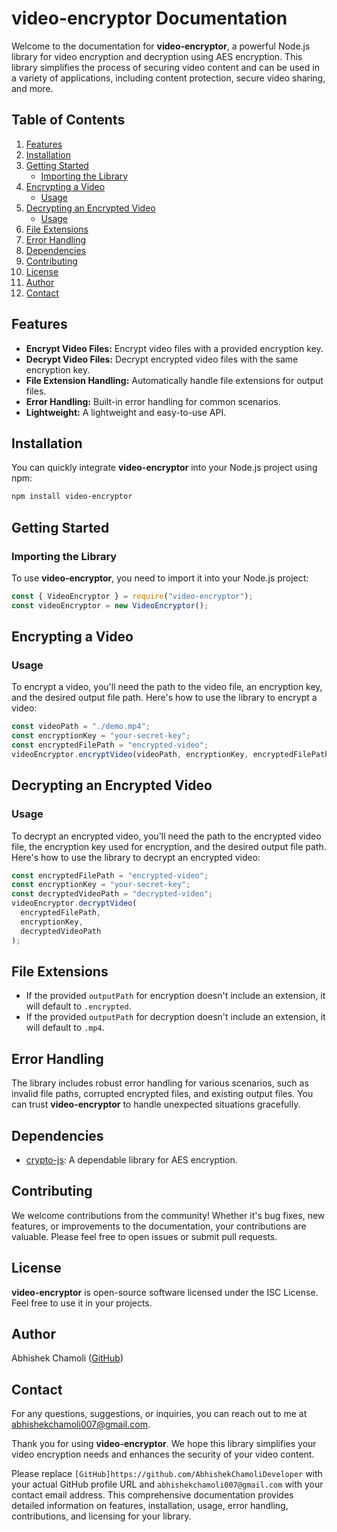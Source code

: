 # video-encryptor Documentation

Welcome to the documentation for **video-encryptor**, a powerful Node.js library for video encryption and decryption using AES encryption. This library simplifies the process of securing video content and can be used in a variety of applications, including content protection, secure video sharing, and more.

## Table of Contents

1. [Features](#features)
2. [Installation](#installation)
3. [Getting Started](#getting-started)
   - [Importing the Library](#importing-the-library)
4. [Encrypting a Video](#encrypting-a-video)
   - [Usage](#usage)
5. [Decrypting an Encrypted Video](#decrypting-an-encrypted-video)
   - [Usage](#usage-1)
6. [File Extensions](#file-extensions)
7. [Error Handling](#error-handling)
8. [Dependencies](#dependencies)
9. [Contributing](#contributing)
10. [License](#license)
11. [Author](#author)
12. [Contact](#contact)

## Features

- **Encrypt Video Files:** Encrypt video files with a provided encryption key.
- **Decrypt Video Files:** Decrypt encrypted video files with the same encryption key.
- **File Extension Handling:** Automatically handle file extensions for output files.
- **Error Handling:** Built-in error handling for common scenarios.
- **Lightweight:** A lightweight and easy-to-use API.

## Installation

You can quickly integrate **video-encryptor** into your Node.js project using npm:

```bash
npm install video-encryptor
```

## Getting Started

### Importing the Library

To use **video-encryptor**, you need to import it into your Node.js project:

```javascript
const { VideoEncryptor } = require("video-encryptor");
const videoEncryptor = new VideoEncryptor();
```

## Encrypting a Video

### Usage

To encrypt a video, you'll need the path to the video file, an encryption key, and the desired output file path. Here's how to use the library to encrypt a video:

```javascript
const videoPath = "./demo.mp4";
const encryptionKey = "your-secret-key";
const encryptedFilePath = "encrypted-video";
videoEncryptor.encryptVideo(videoPath, encryptionKey, encryptedFilePath);
```

## Decrypting an Encrypted Video

### Usage

To decrypt an encrypted video, you'll need the path to the encrypted video file, the encryption key used for encryption, and the desired output file path. Here's how to use the library to decrypt an encrypted video:

```javascript
const encryptedFilePath = "encrypted-video";
const encryptionKey = "your-secret-key";
const decryptedVideoPath = "decrypted-video";
videoEncryptor.decryptVideo(
  encryptedFilePath,
  encryptionKey,
  decryptedVideoPath
);
```

## File Extensions

- If the provided `outputPath` for encryption doesn't include an extension, it will default to `.encrypted`.
- If the provided `outputPath` for decryption doesn't include an extension, it will default to `.mp4`.

## Error Handling

The library includes robust error handling for various scenarios, such as invalid file paths, corrupted encrypted files, and existing output files. You can trust **video-encryptor** to handle unexpected situations gracefully.

## Dependencies

- [crypto-js](https://www.npmjs.com/package/crypto-js): A dependable library for AES encryption.

## Contributing

We welcome contributions from the community! Whether it's bug fixes, new features, or improvements to the documentation, your contributions are valuable. Please feel free to open issues or submit pull requests.

## License

**video-encryptor** is open-source software licensed under the ISC License. Feel free to use it in your projects.

## Author

Abhishek Chamoli ([GitHub](https://github.com/AbhishekChamoliDeveloper))

## Contact

For any questions, suggestions, or inquiries, you can reach out to me at abhishekchamoli007@gmail.com.

Thank you for using **video-encryptor**. We hope this library simplifies your video encryption needs and enhances the security of your video content.

Please replace `[GitHub]https://github.com/AbhishekChamoliDeveloper` with your actual GitHub profile URL and `abhishekchamoli007@gmail.com` with your contact email address. This comprehensive documentation provides detailed information on features, installation, usage, error handling, contributions, and licensing for your library.
